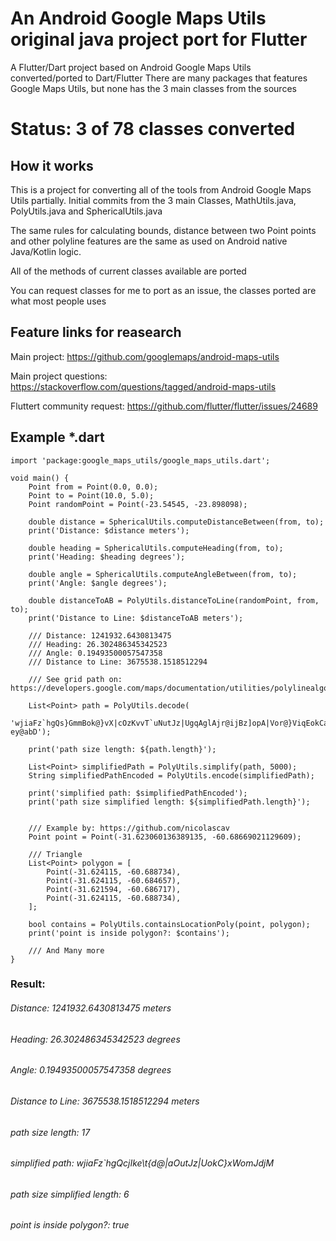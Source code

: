 # An Android Google Maps Utils original java project port for Flutter

A Flutter/Dart project based on Android Google Maps Utils converted/ported to Dart/Flutter
There are many packages that features Google Maps Utils, but none has the 3 main classes
from the sources

# Status: 3 of 78 classes converted

## How it works

This is a project for converting all of the tools from Android Google Maps Utils partially.
Initial commits from the 3 main Classes, MathUtils.java, PolyUtils.java and SphericalUtils.java

The same rules for calculating bounds, distance between two Point points and other polyline features are the same as used on Android native Java/Kotlin logic.

All of the methods of current classes available are ported

You can request classes for me to port as an issue, the classes ported are what most people uses

## Feature links for reasearch

Main project: https://github.com/googlemaps/android-maps-utils

Main project questions: https://stackoverflow.com/questions/tagged/android-maps-utils

Fluttert community request: https://github.com/flutter/flutter/issues/24689

## Example *.dart

    import 'package:google_maps_utils/google_maps_utils.dart';

    void main() {
        Point from = Point(0.0, 0.0);
        Point to = Point(10.0, 5.0);
        Point randomPoint = Point(-23.54545, -23.898098);

        double distance = SphericalUtils.computeDistanceBetween(from, to);
        print('Distance: $distance meters');

        double heading = SphericalUtils.computeHeading(from, to);
        print('Heading: $heading degrees');

        double angle = SphericalUtils.computeAngleBetween(from, to);
        print('Angle: $angle degrees');

        double distanceToAB = PolyUtils.distanceToLine(randomPoint, from, to);
        print('Distance to Line: $distanceToAB meters');

        /// Distance: 1241932.6430813475
        /// Heading: 26.302486345342523
        /// Angle: 0.19493500057547358
        /// Distance to Line: 3675538.1518512294

        /// See grid path on: https://developers.google.com/maps/documentation/utilities/polylinealgorithm

        List<Point> path = PolyUtils.decode(
            'wjiaFz`hgQs}GmmBok@}vX|cOzKvvT`uNutJz|UgqAglAjr@ijBz]opA|Vor@}ViqEokCaiGu|@byAkjAvrMgjDj_A??ey@abD');

        print('path size length: ${path.length}');

        List<Point> simplifiedPath = PolyUtils.simplify(path, 5000);
        String simplifiedPathEncoded = PolyUtils.encode(simplifiedPath);

        print('simplified path: $simplifiedPathEncoded');
        print('path size simplified length: ${simplifiedPath.length}');


        /// Example by: https://github.com/nicolascav
        Point point = Point(-31.623060136389135, -60.68669021129609);

        /// Triangle
        List<Point> polygon = [
            Point(-31.624115, -60.688734),
            Point(-31.624115, -60.684657),
            Point(-31.621594, -60.686717),
            Point(-31.624115, -60.688734),
        ];

        bool contains = PolyUtils.containsLocationPoly(point, polygon);
        print('point is inside polygon?: $contains');

        /// And Many more
    }


### Result:

###### Distance: 1241932.6430813475 meters
###### Heading: 26.302486345342523 degrees
###### Angle: 0.19493500057547358 degrees
###### Distance to Line: 3675538.1518512294 meters
###### path size length: 17
###### simplified path: wjiaFz`hgQcjIke\t{d@|aOutJz|UokC}xWomJdjM
###### path size simplified length: 6
###### point is inside polygon?: true